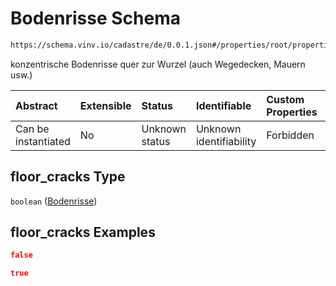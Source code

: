 # Bodenrisse Schema

```txt
https://schema.vinv.io/cadastre/de/0.0.1.json#/properties/root/properties/floor_cracks
```

konzentrische Bodenrisse quer zur Wurzel (auch Wegedecken, Mauern usw.)

| Abstract            | Extensible | Status         | Identifiable            | Custom Properties | Additional Properties | Access Restrictions | Defined In                                                                                                                 |
| :------------------ | :--------- | :------------- | :---------------------- | :---------------- | :-------------------- | :------------------ | :------------------------------------------------------------------------------------------------------------------------- |
| Can be instantiated | No         | Unknown status | Unknown identifiability | Forbidden         | Allowed               | none                | [dereferenced.doc.json\*](../../../../../../vinv-schemas/vinv-tree/out/0.0.1/dereferenced.doc.json "open original schema") |

## floor\_cracks Type

`boolean` ([Bodenrisse](dereferenced-properties-wurzel-properties-bodenrisse.md))

## floor\_cracks Examples

```json
false
```

```json
true
```
